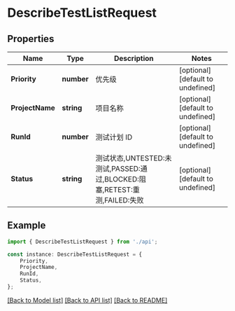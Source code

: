 # DescribeTestListRequest


## Properties

Name | Type | Description | Notes
------------ | ------------- | ------------- | -------------
**Priority** | **number** | 优先级 | [optional] [default to undefined]
**ProjectName** | **string** | 项目名称 | [optional] [default to undefined]
**RunId** | **number** | 测试计划 ID | [optional] [default to undefined]
**Status** | **string** | 测试状态,UNTESTED:未测试,PASSED:通过,BLOCKED:阻塞,RETEST:重测,FAILED:失败 | [optional] [default to undefined]

## Example

```typescript
import { DescribeTestListRequest } from './api';

const instance: DescribeTestListRequest = {
    Priority,
    ProjectName,
    RunId,
    Status,
};
```

[[Back to Model list]](../README.md#documentation-for-models) [[Back to API list]](../README.md#documentation-for-api-endpoints) [[Back to README]](../README.md)
